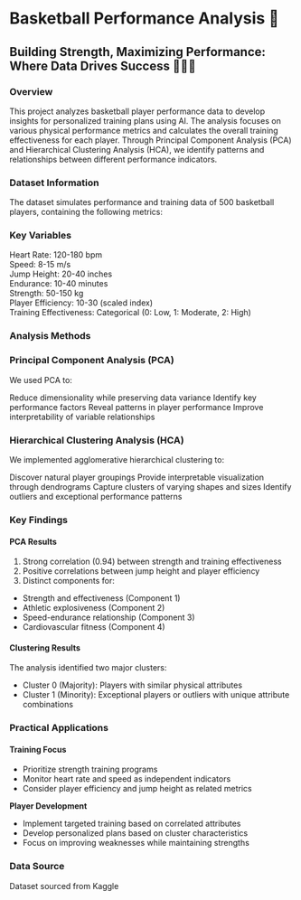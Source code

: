 # Basketball Performance Analysis 🏀

## **Building Strength, Maximizing Performance: Where Data Drives Success** 🏋️‍♂️🎯

### **Overview**

This project analyzes basketball player performance data to develop insights for personalized training plans using AI. The analysis focuses on various physical performance metrics and calculates the overall training effectiveness for each player. Through Principal Component Analysis (PCA) and Hierarchical Clustering Analysis (HCA), we identify patterns and relationships between different performance indicators.

### Dataset Information

The dataset simulates performance and training data of 500 basketball players, containing the following metrics:

### **Key Variables**

Heart Rate: 120-180 bpm       
Speed: 8-15 m/s         
Jump Height: 20-40 inches           
Endurance: 10-40 minutes             
Strength: 50-150 kg            
Player Efficiency: 10-30 (scaled index)           
Training Effectiveness: Categorical (0: Low, 1: Moderate, 2: High)

### **Analysis Methods**      

### **Principal Component Analysis (PCA)**

We used PCA to:

Reduce dimensionality while preserving data variance
Identify key performance factors
Reveal patterns in player performance
Improve interpretability of variable relationships

### **Hierarchical Clustering Analysis (HCA)**

We implemented agglomerative hierarchical clustering to:

Discover natural player groupings
Provide interpretable visualization through dendrograms
Capture clusters of varying shapes and sizes
Identify outliers and exceptional performance patterns

### Key Findings

#### **PCA Results**

1. Strong correlation (0.94) between strength and training effectiveness
2. Positive correlations between jump height and player efficiency
3. Distinct components for:

* Strength and effectiveness (Component 1)
* Athletic explosiveness (Component 2)
* Speed-endurance relationship (Component 3)
* Cardiovascular fitness (Component 4)



#### **Clustering Results**

The analysis identified two major clusters:

* Cluster 0 (Majority): Players with similar physical attributes
* Cluster 1 (Minority): Exceptional players or outliers with unique attribute combinations

### **Practical Applications**

#### **Training Focus**

* Prioritize strength training programs
* Monitor heart rate and speed as independent indicators
* Consider player efficiency and jump height as related metrics

**Player Development**

* Implement targeted training based on correlated attributes
* Develop personalized plans based on cluster characteristics
* Focus on improving weaknesses while maintaining strengths

### ****Data Source****

Dataset sourced from Kaggle

